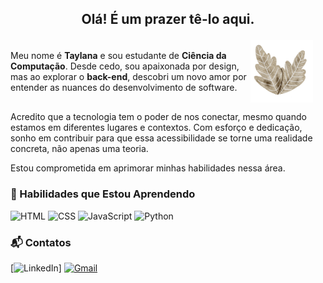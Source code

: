 ## <p align="center"> Olá! É um prazer tê-lo aqui.

<div style="display: flex; align-items: center;">
  <div>
    Meu nome é <b>Taylana</b> e sou estudante de <b>Ciência da Computação</b>. Desde cedo, sou apaixonada por design, mas ao explorar o <b>back-end</b>, descobri um novo amor por entender as nuances do desenvolvimento de software. 
    
</div>
	<img src="leaves-7746730_1280.png" alt="Duas folhas marrons juntas" style="width: 100px; margin-right: 20px;" />
</div>

Acredito que a tecnologia tem o poder de nos conectar, mesmo quando estamos em diferentes lugares e contextos. Com esforço e dedicação, sonho em contribuir para que essa acessibilidade se torne uma realidade concreta, não apenas uma teoria.

Estou comprometida em aprimorar minhas habilidades nessa área. 

### 🌱 Habilidades que Estou Aprendendo

![HTML](https://skillicons.dev/icons?i=html) ![CSS](https://skillicons.dev/icons?i=css) ![JavaScript](https://skillicons.dev/icons?i=javascript) ![Python](https://skillicons.dev/icons?i=python)

### 📬 Contatos

[![LinkedIn](https://img.shields.io/badge/LinkedIn-Profile-blue?style=for-the-badge&logo=linkedin)]
[![Gmail](https://img.shields.io/badge/Gmail-Email-red?style=for-the-badge&logo=gmail)](mailto:Taylana_Rocha@hotmail.com)
